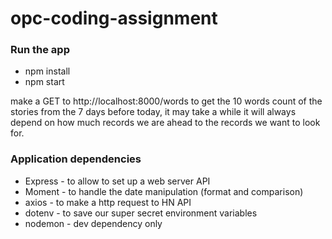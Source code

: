 # opc-coding-assignment

### Run the app 

- npm install 
- npm start

make a GET to http://localhost:8000/words to get the 10 words count of the stories from the 7 days before today, it may take a while it will always depend on how much records we are ahead to the records we want to look for.

### Application dependencies 

- Express - to allow to set up a web server API 
- Moment - to handle the date manipulation (format and comparison)
- axios - to make a http request to HN API
- dotenv - to save our super secret environment variables
- nodemon - dev dependency only
